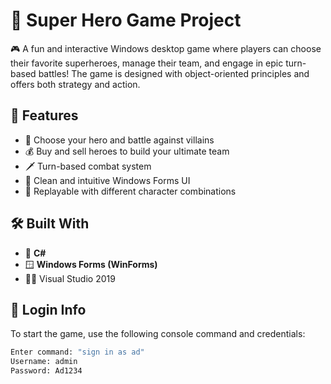 # 🦸 Super Hero Game Project

🎮 A fun and interactive Windows desktop game where players can choose their favorite superheroes, manage their team, and engage in epic turn-based battles! The game is designed with object-oriented principles and offers both strategy and action.

## 🚀 Features

- 🧙 Choose your hero and battle against villains
- 💰 Buy and sell heroes to build your ultimate team
- 🗡️ Turn-based combat system
- 🎨 Clean and intuitive Windows Forms UI
- 🔄 Replayable with different character combinations

## 🛠️ Built With

- 🧱 **C#**
- 🪟 **Windows Forms (WinForms)**
- 👨‍💻 Visual Studio 2019

## 🔐 Login Info

To start the game, use the following console command and credentials:

```bash
Enter command: "sign in as ad"
Username: admin
Password: Ad1234
